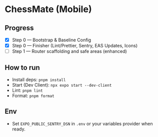 # ChessMate (Mobile)

## Progress
- [x] Step 0 — Bootstrap & Baseline Config
- [x] Step 0 — Finisher (Lint/Prettier, Sentry, EAS Updates, Icons)
- [ ] Step 1 — Router scaffolding and safe areas (enhanced)

## How to run
- Install deps: `pnpm install`
- Start (Dev Client): `npx expo start --dev-client`
- Lint: `pnpm lint`
- Format: `pnpm format`

## Env
- Set `EXPO_PUBLIC_SENTRY_DSN` in `.env` or your variables provider when ready.
